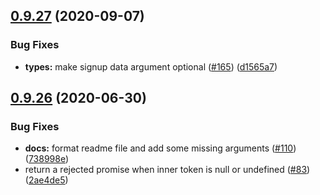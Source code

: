 ## [0.9.27](https://github.com/netlify/gotrue-js/compare/v0.9.26...v0.9.27) (2020-09-07)


### Bug Fixes

* **types:** make signup data argument optional ([#165](https://github.com/netlify/gotrue-js/issues/165)) ([d1565a7](https://github.com/netlify/gotrue-js/commit/d1565a7d0576ff613b1c37c46a42d1fcbd720c7c))

## [0.9.26](https://github.com/netlify/gotrue-js/compare/v0.9.25...v0.9.26) (2020-06-30)


### Bug Fixes

* **docs:** format readme file and add some missing arguments ([#110](https://github.com/netlify/gotrue-js/issues/110)) ([738998e](https://github.com/netlify/gotrue-js/commit/738998eb212b7a4bb0b6dfb86a958fab7450b40d))
* return a rejected promise when inner token is null or undefined ([#83](https://github.com/netlify/gotrue-js/issues/83)) ([2ae4de5](https://github.com/netlify/gotrue-js/commit/2ae4de5317c0a9962ee027346fdf611aba4ae566))
